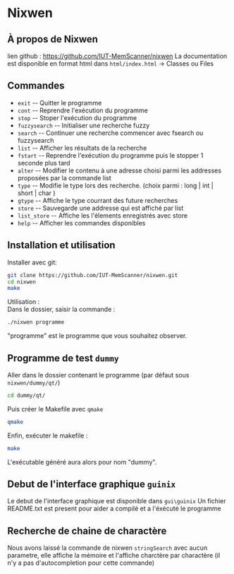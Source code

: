 # Nixwen
## À propos de Nixwen
lien github : https://github.com/IUT-MemScanner/nixwen
La documentation est disponible en format html dans `html/index.html` -> Classes ou Files

## Commandes
* `exit` -- Quitter le programme
* `cont` -- Reprendre l'exécution du programme
* `stop` -- Stoper l'exécution du programme
* `fuzzysearch` -- Initialiser une recherche fuzzy
* `search` -- Continuer une recherche commencer avec fsearch ou fuzzysearch
* `list` -- Afficher les résultats de la recherche
* `fstart` -- Reprendre l'exécution du programme puis le stopper 1 seconde plus tard
* `alter` -- Modifier le contenu à une adresse choisi parmi les addresses proposées par la commande list
* `type` -- Modifie le type lors des recherche. (choix parmi : long | int | short | char )
* `gtype` -- Affiche le type courrant des future recherches
* `store` -- Sauvegarde une addresse qui est affiché par list
* `list_store` -- Affiche les l'élements enregistrés avec store
* `help` -- Afficher les commandes disponibles

## Installation et utilisation
Installer avec git:
  ``` bash
  git clone https://github.com/IUT-MemScanner/nixwen.git
  cd nixwen
  make
```
Utilisation :   
Dans le dossier, saisir la commande :
``` bash
./nixwen programme
```
"programme" est le programme que vous souhaitez observer.


## Programme de test `dummy`

Aller dans le dossier contenant le programme (par défaut sous `nixwen/dummy/qt/`)
```bash
cd dummy/qt/
```
Puis créer le Makefile avec `qmake`
```bash
qmake
```
Enfin, exécuter le makefile :
```bash
make
```
L'exécutable généré aura alors pour nom "dummy".

## Debut de l'interface graphique `guinix`

Le debut de l'interface graphique est disponible dans `gui\guinix`
Un fichier README.txt est present pour aider a compilé et a l'éxécuté le programme

## Recherche de chaine de charactère

Nous avons laissé la commande de nixwen `stringSearch` avec aucun parametre,
elle affiche la mémoire et l'affiche charctère par charactère
(il n'y a pas d'autocompletion pour cette commande)
